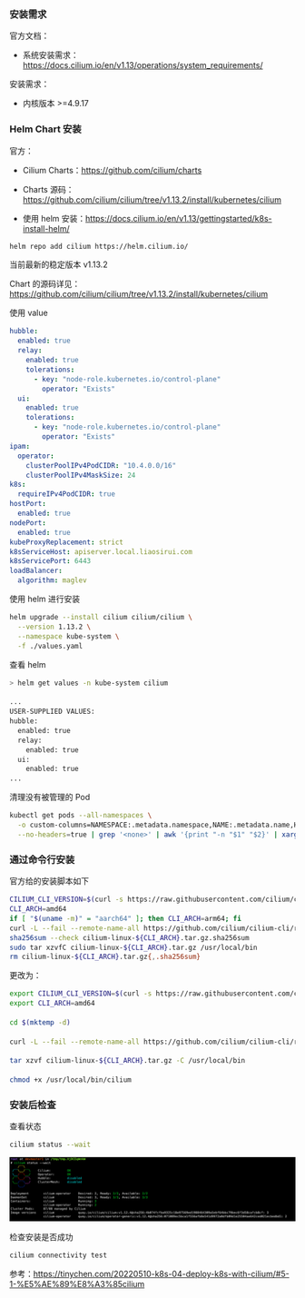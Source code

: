 ### 安装需求

官方文档：

- 系统安装需求：https://docs.cilium.io/en/v1.13/operations/system_requirements/

安装需求：

- 内核版本 >=4.9.17

### Helm Chart 安装

官方：

- Cilium Charts：<https://github.com/cilium/charts>
- Charts 源码：<https://github.com/cilium/cilium/tree/v1.13.2/install/kubernetes/cilium>

- 使用 helm 安装：<https://docs.cilium.io/en/v1.13/gettingstarted/k8s-install-helm/>

```bash
helm repo add cilium https://helm.cilium.io/
```

当前最新的稳定版本 v1.13.2

Chart 的源码详见：<https://github.com/cilium/cilium/tree/v1.13.2/install/kubernetes/cilium>

使用 value

```yaml
hubble:
  enabled: true
  relay:
    enabled: true
    tolerations:
      - key: "node-role.kubernetes.io/control-plane"
        operator: "Exists"
  ui:
    enabled: true
    tolerations:
      - key: "node-role.kubernetes.io/control-plane"
        operator: "Exists"
ipam:
  operator:
    clusterPoolIPv4PodCIDR: "10.4.0.0/16"
    clusterPoolIPv4MaskSize: 24
k8s:
  requireIPv4PodCIDR: true
hostPort:
  enabled: true
nodePort:
  enabled: true
kubeProxyReplacement: strict
k8sServiceHost: apiserver.local.liaosirui.com
k8sServicePort: 6443
loadBalancer:
  algorithm: maglev

```

使用 helm 进行安装

```bash
helm upgrade --install cilium cilium/cilium \
  --version 1.13.2 \
  --namespace kube-system \
  -f ./values.yaml
```

查看 helm

```bash
> helm get values -n kube-system cilium

...
USER-SUPPLIED VALUES:
hubble:
  enabled: true
  relay:
    enabled: true
  ui:
    enabled: true
...
```

清理没有被管理的 Pod

```bash
kubectl get pods --all-namespaces \
  -o custom-columns=NAMESPACE:.metadata.namespace,NAME:.metadata.name,HOSTNETWORK:.spec.hostNetwork \
  --no-headers=true | grep '<none>' | awk '{print "-n "$1" "$2}' | xargs -L 1 -r kubectl delete pod --force
```

### 通过命令行安装

官方给的安装脚本如下

```bash
CILIUM_CLI_VERSION=$(curl -s https://raw.githubusercontent.com/cilium/cilium-cli/master/stable.txt)
CLI_ARCH=amd64
if [ "$(uname -m)" = "aarch64" ]; then CLI_ARCH=arm64; fi
curl -L --fail --remote-name-all https://github.com/cilium/cilium-cli/releases/download/${CILIUM_CLI_VERSION}/cilium-linux-${CLI_ARCH}.tar.gz{,.sha256sum}
sha256sum --check cilium-linux-${CLI_ARCH}.tar.gz.sha256sum
sudo tar xzvfC cilium-linux-${CLI_ARCH}.tar.gz /usr/local/bin
rm cilium-linux-${CLI_ARCH}.tar.gz{,.sha256sum}
```

更改为：

```bash
export CILIUM_CLI_VERSION=$(curl -s https://raw.githubusercontent.com/cilium/cilium-cli/master/stable.txt)
export CLI_ARCH=amd64

cd $(mktemp -d)

curl -L --fail --remote-name-all https://github.com/cilium/cilium-cli/releases/download/${CILIUM_CLI_VERSION}/cilium-linux-${CLI_ARCH}.tar.gz

tar xzvf cilium-linux-${CLI_ARCH}.tar.gz -C /usr/local/bin

chmod +x /usr/local/bin/cilium
```

### 安装后检查

查看状态

```bash
cilium status --wait
```

![image-20231030141041449](.assets/helm-chart部署Cilium/image-20231030141041449.png)

检查安装是否成功

```bash
cilium connectivity test
```

参考：<https://tinychen.com/20220510-k8s-04-deploy-k8s-with-cilium/#5-1-%E5%AE%89%E8%A3%85cilium>